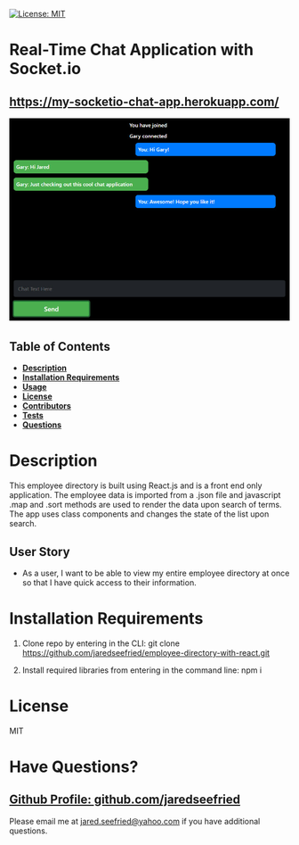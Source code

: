 [![License: MIT](https://img.shields.io/badge/License-MIT-yellow.svg)](https://opensource.org/licenses/MIT)

# Real-Time Chat Application with Socket.io

## https://my-socketio-chat-app.herokuapp.com/

![Real-Time Chat Application with Socket.io](./public/images/chat-app.jpg)

## Table of Contents

- **[Description](#Description)**
- **[Installation Requirements](#Installation-Requirements)**
- **[Usage](#Usage)**
- **[License](#License)**
- **[Contributors](#Contributors)**
- **[Tests](#Tests)**
- **[Questions](#Questions)**

# Description

This employee directory is built using React.js and is a front end only application. The employee data is imported from a .json file and javascript .map and .sort methods are used to render the data upon search of terms. The app uses class components and changes the state of the list upon search.

## User Story

- As a user, I want to be able to view my entire employee directory at once so that I have quick access to their information.

# Installation Requirements

1. Clone repo by entering in the CLI: git clone https://github.com/jaredseefried/employee-directory-with-react.git 

2. Install required libraries from entering in the command line: npm i

# License

MIT

# Have Questions?

## [Github Profile: github.com/jaredseefried](https://github.com/jaredseefried "Title")

Please email me at jared.seefried@yahoo.com if you have additional questions.
